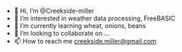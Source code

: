 - 👋 Hi, I’m @Creekside-miller
- 👀 I’m interested in weather data processing, FreeBASIC
- 🌱 I’m currently learning wheat, onions, beans
- 💞️ I’m looking to collaborate on ...
- 📫 How to reach me creekside.miller@gmail.com

<!---
Creekside-miller/Creekside-miller is a ✨ special ✨ repository because its `README.md` (this file) appears on your GitHub profile.
You can click the Preview link to take a look at your changes.
--->
